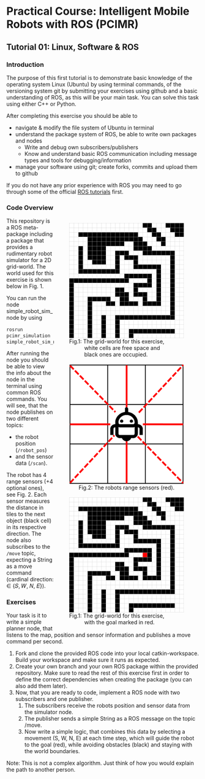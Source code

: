 # Practical Course: Intelligent Mobile Robots with ROS (PCIMR)

## Tutorial 01: Linux, Software & ROS

### Introduction

The purpose of this first tutorial is to demonstrate basic knowledge of the operating system Linux (Ubuntu) by using terminal commands, of the versioning system git by submitting your exercises using github and a basic understanding of ROS, as this will be your main task. You can solve this task using either C++ or Python.

After completing this exercise you should be able to
- navigate & modify the file system of Ubuntu in terminal
- understand the package system of ROS, be able to write own packages and nodes
  - Write and debug own subscribers/publishers
  - Know and understand basic ROS communication including message types and tools for debugging/information
- manage your software using git; create forks, commits and upload them to github

If you do not have any prior experience with ROS you may need to go through some of the official [ROS tutorials](http://wiki.ros.org/ROS/Tutorials) first.

### Code Overview

<figure style="float: right;">
  <img style="float: left;" width="300" src="resources/imgs/map_grid.png">
  <figcaption style="text-align: left;">
    Fig.1: The grid-world for this exercise,
    <br>&nbsp;&nbsp;&nbsp;&nbsp;&nbsp;&nbsp;&nbsp;&nbsp;&nbsp;&nbsp;white cells are free space and
    <br>&nbsp;&nbsp;&nbsp;&nbsp;&nbsp;&nbsp;&nbsp;&nbsp;&nbsp;&nbsp;black ones are occupied.
  </figcaption>
  <br>
  <img style="float: right;" width="300" src="resources/imgs/robot-sensors.png">
  <figcaption style="text-align: center;">
    Fig.2: The robots range sensors (red).
  </figcaption>
  <br>
  <img style="float: right;" width="300" src="resources/imgs/map_grid_with-goal.png">
  <figcaption style="text-align: left;">
    Fig.1: The grid-world for this exercise,
    <br>&nbsp;&nbsp;&nbsp;&nbsp;&nbsp;&nbsp;&nbsp;&nbsp;&nbsp;&nbsp;with the goal marked in red.
</figcaption>
</figure>

This repository is a ROS meta-package including a package that provides a rudimentary robot simulator for a 2D grid-world. The world used for this exercise is shown below in Fig. 1.

You can run the node simple_robot_sim_node by using

    rosrun pcimr_simulation simple_robot_sim_node

After running the node you should be able to view the info about the node in the terminal using common ROS commands. You will see, that the node publishes on two different topics:
- the robot position (```/robot_pos```)
- and the sensor data (```/scan```).

The robot has 4 range sensors (+4 optional ones), see Fig. 2. Each sensor measures the distance in tiles to the next object (black cell) in its respective direction. The node also subscribes to the ```/move``` topic, expecting a String as a move command (cardinal direction: ∈ {𝑆, 𝑊, 𝑁, 𝐸}).


### Exercises

Your task is it to write a simple planner node, that listens to the map, position and sensor information and publishes a move command per second.

1. Fork and clone the provided ROS code into your local catkin-workspace. Build your workspace and make sure it runs as expected.
2. Create your own branch and your own ROS package within the provided repository. Make sure to read the rest of this exercise first in order to define the correct dependencies when creating the package (you can also add them later).
3. Now, that you are ready to code, implement a ROS node with two subscribers and one publisher.
   1. The subscribers receive the robots position and sensor data from the simulator node.
   2. The publisher sends a simple String as a ROS message on the topic /move.
   3. Now write a simple logic, that combines this data by selecting a movement (S, W, N, E) at each time step, which will guide the robot to the goal (red), while avoiding obstacles (black) and staying with the world boundaries.

Note: This is not a complex algorithm. Just think of how you would explain the path to another person.

